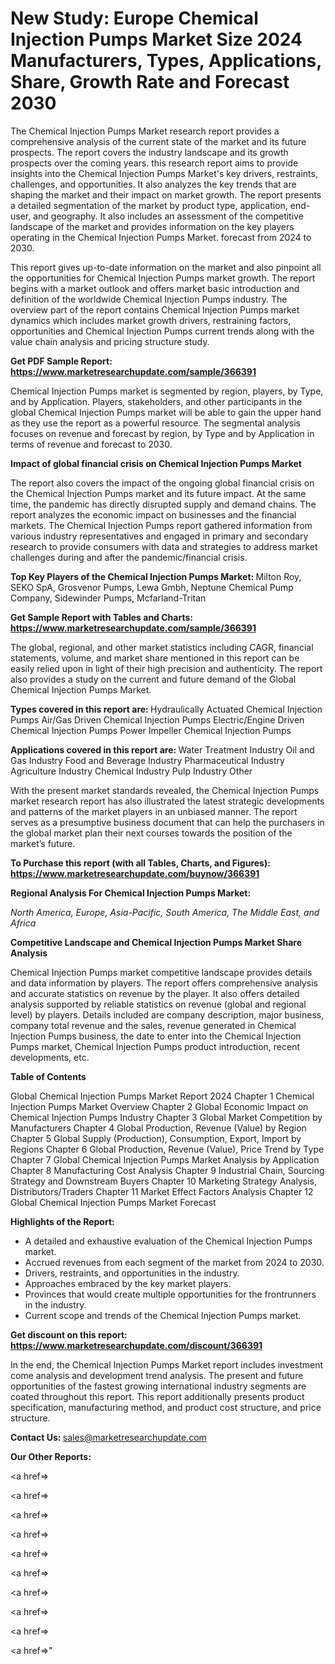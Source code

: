 # New Study: Europe Chemical Injection Pumps Market Size 2024 Manufacturers, Types, Applications, Share, Growth Rate and Forecast 2030

The Chemical Injection Pumps Market research report provides a comprehensive analysis of the current state of the market and its future prospects. The report covers the industry landscape and its growth prospects over the coming years. this research report aims to provide insights into the Chemical Injection Pumps Market's key drivers, restraints, challenges, and opportunities. It also analyzes the key trends that are shaping the market and their impact on market growth. The report presents a detailed segmentation of the market by product type, application, end-user, and geography. It also includes an assessment of the competitive landscape of the market and provides information on the key players operating in the Chemical Injection Pumps Market. forecast from 2024 to 2030.

This report gives up-to-date information on the market and also pinpoint all the opportunities for Chemical Injection Pumps market growth. The report begins with a market outlook and offers market basic introduction and definition of the worldwide Chemical Injection Pumps industry. The overview part of the report contains Chemical Injection Pumps market dynamics which includes market growth drivers, restraining factors, opportunities and Chemical Injection Pumps current trends along with the value chain analysis and pricing structure study.

<strong><b>Get PDF Sample Report: <a href=https://www.marketresearchupdate.com/sample/366391>https://www.marketresearchupdate.com/sample/366391</a></b></strong>

Chemical Injection Pumps market is segmented by region, players, by Type, and by Application. Players, stakeholders, and other participants in the global Chemical Injection Pumps market will be able to gain the upper hand as they use the report as a powerful resource. The segmental analysis focuses on revenue and forecast by region, by Type and by Application in terms of revenue and forecast to 2030.

<strong><b>Impact of global financial crisis on Chemical Injection Pumps Market</b></strong>

The report also covers the impact of the ongoing global financial crisis on the Chemical Injection Pumps market and its future impact. At the same time, the pandemic has directly disrupted supply and demand chains. The report analyzes the economic impact on businesses and the financial markets. The Chemical Injection Pumps report gathered information from various industry representatives and engaged in primary and secondary research to provide consumers with data and strategies to address market challenges during and after the pandemic/financial crisis.

<strong><b>Top Key Players of the Chemical Injection Pumps Market:
</b></strong>Milton Roy, SEKO SpA, Grosvenor Pumps, Lewa Gmbh, Neptune Chemical Pump Company, Sidewinder Pumps, Mcfarland-Tritan<strong><b>
</b></strong>

<strong><b>Get Sample Report with Tables and Charts: <a href=https://www.marketresearchupdate.com/sample/366391>https://www.marketresearchupdate.com/sample/366391</a></b></strong>

The global, regional, and other market statistics including CAGR, financial statements, volume, and market share mentioned in this report can be easily relied upon in light of their high precision and authenticity. The report also provides a study on the current and future demand of the Global Chemical Injection Pumps Market.

<strong><b>Types covered in this report are:
</b></strong>
Hydraulically Actuated Chemical Injection Pumps
Air/Gas Driven Chemical Injection Pumps
Electric/Engine Driven Chemical Injection Pumps
Power Impeller Chemical Injection Pumps

<strong><b>
</b></strong>

<strong><b>Applications covered in this report are:
</b></strong>
Water Treatment Industry
Oil and Gas Industry
Food and Beverage Industry
Pharmaceutical Industry
Agriculture Industry
Chemical Industry
Pulp Industry
Other

<strong><b>
</b></strong>

With the present market standards revealed, the Chemical Injection Pumps market research report has also illustrated the latest strategic developments and patterns of the market players in an unbiased manner. The report serves as a presumptive business document that can help the purchasers in the global market plan their next courses towards the position of the market’s future.

<strong><b>To Purchase this report (with all Tables, Charts, and Figures): <a href=https://www.marketresearchupdate.com/buynow/366391>https://www.marketresearchupdate.com/buynow/366391</a></b></strong>

<strong><b>Regional Analysis For Chemical Injection Pumps Market:</b></strong>

<em><i>North America, Europe, Asia-Pacific, South America, The Middle East, and Africa</i></em>

<strong><b>Competitive Landscape and Chemical Injection Pumps Market Share Analysis</b></strong>

Chemical Injection Pumps market competitive landscape provides details and data information by players. The report offers comprehensive analysis and accurate statistics on revenue by the player. It also offers detailed analysis supported by reliable statistics on revenue (global and regional level) by players. Details included are company description, major business, company total revenue and the sales, revenue generated in Chemical Injection Pumps business, the date to enter into the Chemical Injection Pumps market, Chemical Injection Pumps product introduction, recent developments, etc.

<strong><b>Table of Contents</b></strong>

Global Chemical Injection Pumps Market Report 2024
Chapter 1 Chemical Injection Pumps Market Overview
Chapter 2 Global Economic Impact on Chemical Injection Pumps Industry
Chapter 3 Global Market Competition by Manufacturers
Chapter 4 Global Production, Revenue (Value) by Region
Chapter 5 Global Supply (Production), Consumption, Export, Import by Regions
Chapter 6 Global Production, Revenue (Value), Price Trend by Type
Chapter 7 Global Chemical Injection Pumps Market Analysis by Application
Chapter 8 Manufacturing Cost Analysis
Chapter 9 Industrial Chain, Sourcing Strategy and Downstream Buyers
Chapter 10 Marketing Strategy Analysis, Distributors/Traders
Chapter 11 Market Effect Factors Analysis
Chapter 12 Global Chemical Injection Pumps Market Forecast

<strong><b>Highlights of the Report:</b></strong>

- A detailed and exhaustive evaluation of the Chemical Injection Pumps market.
- Accrued revenues from each segment of the market from 2024 to 2030.
- Drivers, restraints, and opportunities in the industry.
- Approaches embraced by the key market players.
- Provinces that would create multiple opportunities for the frontrunners in the industry.
- Current scope and trends of the Chemical Injection Pumps market.

<strong><b>Get discount on this report: <a href=https://www.marketresearchupdate.com/discount/366391>https://www.marketresearchupdate.com/discount/366391</a></b></strong>

In the end, the Chemical Injection Pumps Market report includes investment come analysis and development trend analysis. The present and future opportunities of the fastest growing international industry segments are coated throughout this report. This report additionally presents product specification, manufacturing method, and product cost structure, and price structure.

<strong><b>Contact Us:
</b></strong>sales@marketresearchupdate.com

<strong>Our Other Reports:</strong>

<a href=></a>

<a href=></a>

<a href=></a>

<a href=></a>

<a href=></a>

<a href=></a>

<a href=></a>

<a href=></a>

<a href=></a>

<a href=></a>"
